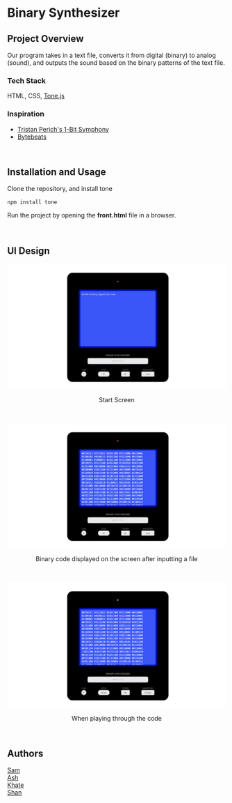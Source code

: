 # Binary Synthesizer

## Project Overview
Our program takes in a text file, converts it from digital (binary) to analog (sound), and outputs the sound based on the binary patterns of the text file.

### Tech Stack
HTML, CSS, [Tone.js](https://tonejs.github.io/)

### Inspiration
* [Tristan Perich's 1-Bit Symphony](https://tristanperich.bandcamp.com/album/1-bit-symphony)
* [Bytebeats](https://greggman.com/downloads/examples/html5bytebeat/html5bytebeat.html)

<br />

## Installation and Usage
Clone the repository, and install tone
```
npm install tone   
```
Run the project by opening the <b>front.html</b> file in a browser.

<br />

## UI Design
![start screen](readme-assets/start-screen.png)
<p align="center">
    Start Screen
</p>
<br />

![file inputted](readme-assets/file-inputted.png)
<p align="center">
    Binary code displayed on the screen after inputting a file
</p>
<br />

![playing](readme-assets/playing.png)
<p align="center">
    When playing through the code
</p>

<br />

## Authors
[Sam](https://github.com/sammcg04)<br />
[Ash](https://github.com/kate-ash21)<br />
[Khate](https://github.com/khatington)<br />
[Shan](https://github.com/shanwhite)<br />
